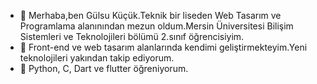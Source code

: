 - 👋 Merhaba,ben Gülsu Küçük.Teknik bir liseden Web Tasarım ve Programlama alanınından mezun oldum.Mersin Üniversitesi Bilişim Sistemleri ve Teknolojileri bölümü 2.sınıf öğrencisiyim.
- 👀 Front-end ve web tasarım alanlarında kendimi geliştirmekteyim.Yeni teknolojileri yakından takip ediyorum.
- 🌱 Python, C, Dart ve flutter öğreniyorum.
  

<!---
Gulsu233/Gulsu233 is a ✨ special ✨ repository because its `README.md` (this file) appears on your GitHub profile.
You can click the Preview link to take a look at your changes.
--->
